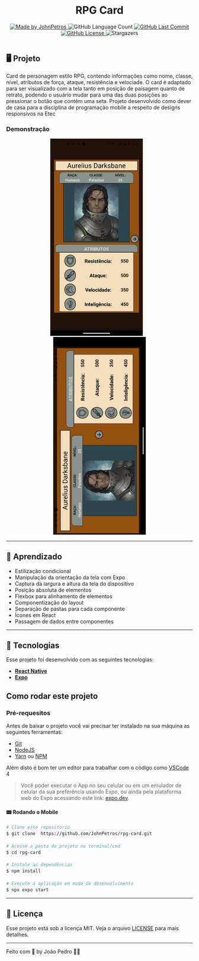 <h1 align="center">
    RPG Card
</h1>

<div align="center">
   <a href="https://github.com/JohnPetros">
      <img alt="Made by JohnPetros" src="https://img.shields.io/badge/made%20by-JohnPetros-blueviolet">
   </a>
   <img alt="GitHub Language Count" src="https://img.shields.io/github/languages/count/JohnPetros/rpg-card">
   <a href="https://github.com/JohnPetros/rpg-card/commits/main">
      <img alt="GitHub Last Commit" src="https://img.shields.io/github/last-commit/JohnPetros/rpg-card">
   </a>
  </a>
   </a>
   <a href="https://github.com/JohnPetros/rpg-card/blob/main/LICENSE.md">
      <img alt="GitHub License" src="https://img.shields.io/github/license/JohnPetros/rpg-card">
   </a>
    <img alt="Stargazers" src="https://img.shields.io/github/stars/JohnPetros/rpg-card?style=social">
</div>

<br>

## 🖥️ Projeto

Card de personagem estilo RPG, contendo informações como nome, classe, nível, atributos de força, ataque, resistência e velociade. O card é adaptado para ser visualizado com a tela tanto em posição de paisagem quanto de retrato, podendo o usuário mudar para uma das duas posições ao pressionar o botão que contém uma seta. Projeto desenvolvido como dever de casa para a disciplina de programação mobile a respeito de designs responsivos na Etec

### Demonstração
<div align="center">
    <img width="250" alt="card-rpg-foto-1" src=".github/rpg-card-1.jpg" />
    &nbsp;&nbsp;&nbsp;
    <img width="250" alt="card-rpg-foto-2" src=".github/rpg-card-2.jpg" />
</div>
<hr>


## 📖 Aprendizado

- Estilização condicional
- Manipulação da orientação da tela com Expo
- Captura da largura e altura da tela do dispositivo
- Posição absoluta de elementos
- Flexbox para alinhamento de elementos
- Componentização do layout
- Separação de pastas para cada componente
- Ícones em React
- Passagem de dados entre componentes

<hr>

## 🚀 Tecnologias

Esse projeto foi desenvolvido com as seguintes tecnologias:

- **[React Native](https://expo.io/)**
- **[Expo](https://expo.io/)**

## Como rodar este projeto

### Pré-requesitos

Antes de baixar o projeto você vai precisar ter instalado na sua máquina as seguintes ferramentas:

- [Git](https://git-scm.com)
- [NodeJS](https://nodejs.org/en/)
- [Yarn](https://yarnpkg.com/) ou [NPM](https://www.npmjs.com/)

Além disto é bom ter um editor para trabalhar com o código como [VSCode](https://code.visualstudio.com/)<br>4

> Você poder executar o App no seu celular ou em um emulador de celular da sua preferência usando Expo, ou ainda pela plataforma web do Expo acessando este link: [expo.dev](https://snack.expo.dev/@joaopcarvalho/github.com-johnpetros-rpg-card?platform=android).

#### 📟 Rodando o Mobile

```bash
# Clone este repositório
$ git clone  https://github.com/JohnPetros/rpg-card.git

# Acesse a pasta do projeto no terminal/cmd
$ cd rpg-card

# Instale as dependências
$ npm install

# Execute a aplicação em modo de desenvolvimento
$ npx expo start

```
---

## :memo: Licença

Esse projeto está sob a licença MIT. Veja o arquivo [LICENSE](LICENSE) para mais detalhes.

---

Feito com 💜 by João Pedro 👋🏻
